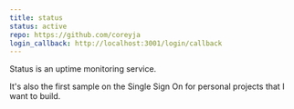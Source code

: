 ```yaml
---
title: status
status: active
repo: https://github.com/coreyja
login_callback: http://localhost:3001/login/callback
---
```


Status is an uptime monitoring service.

It's also the first sample on the Single Sign On for personal projects that I want to build.
